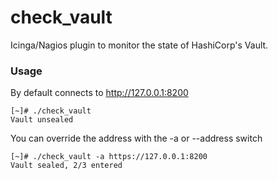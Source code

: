 check_vault
===========

Icinga/Nagios plugin to monitor the state of HashiCorp's Vault.

### Usage

By default connects to http://127.0.0.1:8200

```
[~]# ./check_vault
Vault unsealed
```

You can override the address with the -a or --address switch

```
[~]# ./check_vault -a https://127.0.0.1:8200
Vault sealed, 2/3 entered
```
